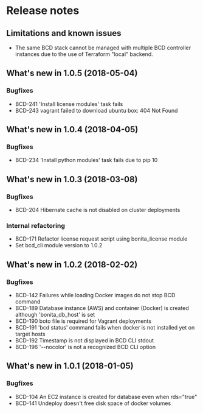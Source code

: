 # Release notes

## Limitations and known issues

- The same BCD stack cannot be managed with multiple BCD controller instances due to the use of Terraform "local" backend.

## What's new in 1.0.5 (2018-05-04)

### Bugfixes

- BCD-241 'Install license modules' task fails
- BCD-243 vagrant failed to download ubuntu box: 404 Not Found


## What's new in 1.0.4 (2018-04-05)

### Bugfixes

- BCD-234 'Install python modules' task fails due to pip 10


## What's new in 1.0.3 (2018-03-08)

### Bugfixes

- BCD-204 Hibernate cache is not disabled on cluster deployments

### Internal refactoring

- BCD-171 Refactor license request script using bonita_license module
- Set bcd_cli module version to 1.0.2


## What's new in 1.0.2 (2018-02-02)

### Bugfixes

- BCD-142 Failures while loading Docker images do not stop BCD command
- BCD-189 Database instance (AWS) and container (Docker) is created although 'bonita_db_host' is set
- BCD-190 boto file is required for Vagrant deployments
- BCD-191 'bcd status' command fails when docker is not installed yet on target hosts
- BCD-192 Timestamp is not displayed in BCD CLI stdout
- BCD-196 '--nocolor' is not a recognized BCD CLI option


## What's new in 1.0.1 (2018-01-05)

### Bugfixes

- BCD-104 An EC2 instance is created for database even when rds="true"
- BCD-141 Undeploy doesn't free disk space of docker volumes
